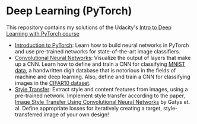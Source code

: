 # Deep Learning (PyTorch)

This repository contains my solutions of the Udacity's [Intro to Deep Learning with PyTorch course](https://www.udacity.com/course/deep-learning-pytorch--ud188)

* [Introduction to PyTorch](https://github.com/jhairgallardo/Udacity_Intro_to_Pytorch/tree/master/Intro_to_pytorch): Learn how to build neural networks in PyTorch and use pre-trained networks for state-of-the-art image classifiers.
* [Convolutional Neural Networks](https://github.com/jhairgallardo/Udacity_Intro_to_Pytorch/tree/master/convolutional-neural-networks): Visualize the output of layers that make up a CNN. Learn how to define and train a CNN for classifying [MNIST data](https://en.wikipedia.org/wiki/MNIST_database), a handwritten digit database that is notorious in the fields of machine and deep learning. Also, define and train a CNN for classifying images in the [CIFAR10 dataset](https://www.cs.toronto.edu/~kriz/cifar.html).
* [Style Transfer](https://github.com/jhairgallardo/Udacity_Intro_to_Pytorch/tree/master/style-transfer): Extract style and content features from images, using a pre-trained network. Implement style transfer according to the paper, [Image Style Transfer Using Convolutional Neural Networks](https://www.cv-foundation.org/openaccess/content_cvpr_2016/papers/Gatys_Image_Style_Transfer_CVPR_2016_paper.pdf) by Gatys et. al. Define appropriate losses for iteratively creating a target, style-transferred image of your own design!